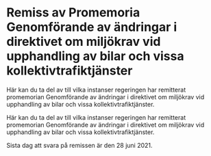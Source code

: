 # Remiss av Promemoria Genomförande av ändringar i direktivet om miljökrav vid upphandling av bilar och vissa kollektivtrafiktjänster

Här kan du ta del av till vilka instanser regeringen har remitterat promemorian Genomförande av ändringar i direktivet om miljökrav vid upphandling av bilar och vissa kollektivtrafiktjänster.

Här kan du ta del av till vilka instanser regeringen har remitterat promemorian Genomförande av ändringar i direktivet om miljökrav vid upphandling av bilar och vissa kollektivtrafiktjänster.

Sista dag att svara på remissen är den 28 juni 2021.

